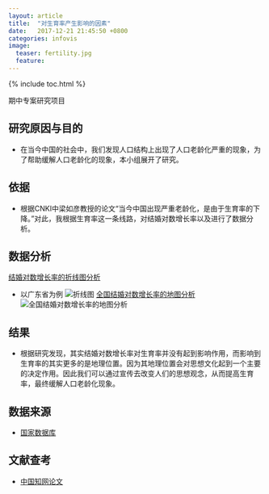 ```yaml
---
layout: article
title:  "对生育率产生影响的因素"
date:   2017-12-21 21:45:50 +0800
categories: infovis
image:
  teaser: fertility.jpg
  feature: 
---
```


{% include toc.html %}

期中专案研究项目

## 研究原因与目的
* 在当今中国的社会中，我们发现人口结构上出现了人口老龄化严重的现象，为了帮助缓解人口老龄化的现象，本小组展开了研究。

## 依据
* 根据CNKI中梁如彦教授的论文“当今中国出现严重老龄化，是由于生育率的下降。”对此，我根据生育率这一条线路，对结婚对数增长率以及进行了数据分析。

## 数据分析
[结婚对数增长率的折线图分析](https://public.tableau.com/views/_15945/sheet0?:embed=y&:display_count=yes/Dashboard1?:showVizHome=no&:embed=true)
- 以广东省为例
![折线图](https://YouYou-Chen.github.io/images/guangdong.png)
[全国结婚对数增长率的地图分析](https://public.tableau.com/views/_15996/sheet0?:embed=y&:display_count=yes&publish=yes/Dashboard1?:showVizHome=no&:embed=true)
![全国结婚对数增长率的地图分析](https://YouYou-Chen.github.io/images/quanguo.png)

## 结果
* 根据研究发现，其实结婚对数增长率对生育率并没有起到影响作用，而影响到生育率的其实更多的是地理位置。因为其地理位置会对思想文化起到一个主要的决定作用。因此我们可以通过宣传去改变人们的思想观念，从而提高生育率，最终缓解人口老龄化现象。

## 数据来源
* [国家数据库](http://data.stats.gov.cn/easyquery.htm?cn=C01)

## 文献查考
* [中国知网论文](http://kns.cnki.net/KCMS/detail/detail.aspx?dbcode=CJFQ&dbname=CJFD2014&filename=SZSY201407010&uid=WEEvREcwSlJHSldRa1FhcEE0NXh1K2ZIdjVzZmkxYWpXVG00cmJ5V0JZZz0)







